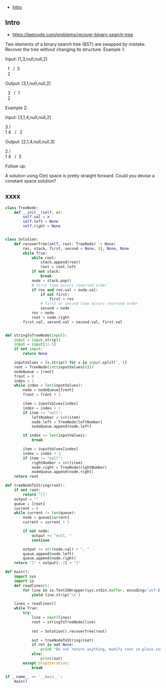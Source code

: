 - [Intro](#intro)

## Intro

- https://leetcode.com/problems/recover-binary-search-tree

Two elements of a binary search tree (BST) are swapped by mistake.
Recover the tree without changing its structure.
Example 1:

Input: [1,3,null,null,2]

   1
  /
 3
  \
   2

Output: [3,1,null,null,2]

   3
  /
 1
  \
   2

Example 2:

Input: [3,1,4,null,null,2]

  3
 / \
1   4
   /
  2

Output: [2,1,4,null,null,3]

  2
 / \
1   4
   /
  3

Follow up:

A solution using O(n) space is pretty straight forward.
Could you devise a constant space solution?





## xxxx

```py
class TreeNode:
    def __init__(self, x):
        self.val = x
        self.left = None
        self.right = None


class Solution:
    def recoverTree(self, root: TreeNode) -> None:
        res, stack, first, second = None, [], None, None
        while True:
            while root:
                stack.append(root)
                root = root.left
            if not stack:
                break 
            node = stack.pop()
            # first time occurs reversed order
            if res and res.val > node.val:
                if not first:
                    first = res
                # first or second time occurs reversed order
                second = node
            res = node
            root = node.right
        first.val, second.val = second.val, first.val


def stringToTreeNode(input):
    input = input.strip()
    input = input[1:-1]
    if not input:
        return None

    inputValues = [s.strip() for s in input.split(',')]
    root = TreeNode(int(inputValues[0]))
    nodeQueue = [root]
    front = 0
    index = 1
    while index < len(inputValues):
        node = nodeQueue[front]
        front = front + 1

        item = inputValues[index]
        index = index + 1
        if item != "null":
            leftNumber = int(item)
            node.left = TreeNode(leftNumber)
            nodeQueue.append(node.left)

        if index >= len(inputValues):
            break

        item = inputValues[index]
        index = index + 1
        if item != "null":
            rightNumber = int(item)
            node.right = TreeNode(rightNumber)
            nodeQueue.append(node.right)
    return root

def treeNodeToString(root):
    if not root:
        return "[]"
    output = ""
    queue = [root]
    current = 0
    while current != len(queue):
        node = queue[current]
        current = current + 1

        if not node:
            output += "null, "
            continue

        output += str(node.val) + ", "
        queue.append(node.left)
        queue.append(node.right)
    return "[" + output[:-2] + "]"

def main():
    import sys
    import io
    def readlines():
        for line in io.TextIOWrapper(sys.stdin.buffer, encoding='utf-8'):
            yield line.strip('\n')

    lines = readlines()
    while True:
        try:
            line = next(lines)
            root = stringToTreeNode(line)
            
            ret = Solution().recoverTree(root)

            out = treeNodeToString(root)
            if ret is not None:
                print "Do not return anything, modify root in-place instead."
            else:
                print(out)
        except StopIteration:
            break

if __name__ == '__main__':
    main()
```